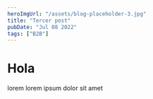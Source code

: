 ```yaml
---
heroImgUrl: "/assets/blog-placeholder-3.jpg"
title: "Tercer post"
pubDate: "Jul 08 2022"
tags: ["B2B"]
---
```


# Hola

lorem lorem ipsum dolor sit amet